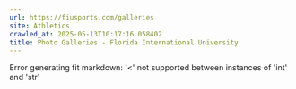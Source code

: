 ```yaml
---
url: https://fiusports.com/galleries
site: Athletics
crawled_at: 2025-05-13T10:17:16.058402
title: Photo Galleries - Florida International University
---
```


Error generating fit markdown: '<' not supported between instances of 'int' and 'str'